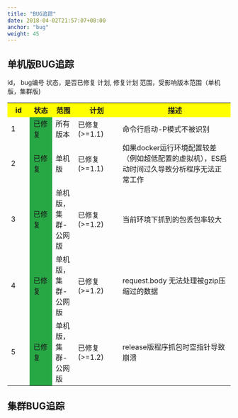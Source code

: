 ```yaml
---
title: "BUG追踪"
date: 2018-04-02T21:57:07+08:00
anchor: "bug"
weight: 45
---
```


## 单机版BUG追踪

id， bug编号
状态，是否已修复
计划, 修复计划
范围，受影响版本范围（单机版，集群版)

<table>
  <tr>
    <th width=10%, bgcolor=yellow >id</th>
    <th width=10%, bgcolor=yellow>状态</th>
    <th width=10%, bgcolor=yellow>范围</th>
    <th width=20%, bgcolor=yellow>计划</th>
    <th width="60%", bgcolor=yellow>描述</th>
  </tr>
  <tr>
    <td> 1 </td>
    <td bgcolor="#28A745"> 已修复 </td>
    <td> 所有版本 </td>
    <td> 已修复(>=1.1) </td>
    <td> 命令行启动-P模式不被识别 </td>
  </tr>
  <tr>
    <td> 2 </td>
    <td bgcolor="#28A745"> 已修复 </td>
    <td> 单机版 </td>
    <td> 已修复(>=1.1) </td>
    <td> 如果docker运行环境配置较差（例如超低配置的虚拟机），ES启动时间过久导致分析程序无法正常工作 </td>
  </tr>
  <tr>
    <td> 3 </td>
    <td bgcolor="#28A745"> 已修复 </td>
    <td> 单机版，集群-公网版 </td>
    <td> 已修复(>=1.2) </td>
    <td> 当前环境下抓到的包丢包率较大 </td>
  </tr>
  <tr>
    <td> 4 </td>
    <td bgcolor="#28A745"> 已修复 </td>
    <td> 单机版，集群-公网版 </td>
    <td> 已修复(>=1.2) </td>
    <td> request.body 无法处理被gzip压缩过的数据 </td>
  </tr>
  <tr>
    <td> 5 </td>
    <td bgcolor="#28A745"> 已修复 </td>
    <td> 单机版，集群-公网版 </td>
    <td> 已修复(>=1.2) </td>
    <td> release版程序抓包时空指针导致崩溃 </td>
  </tr>
</table>

## 集群BUG追踪
